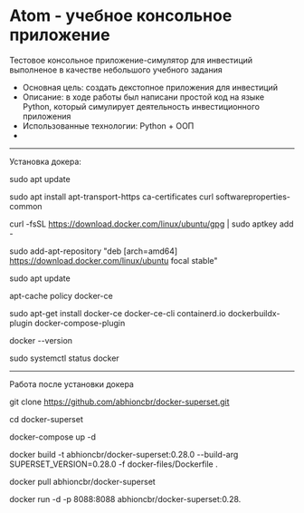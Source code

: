 # Atom - учебное консольное приложение 
Тестовое консольное приложение-симулятор для инвестиций выполненое в качестве небольшого учебного задания
- Основная цель: создать декстопное приложения для инвестиций
- Описание: в ходе работы был написани простой код на языке Python, который симулирует деятельность инвестиционного приложения
- Использованные технологии: Python + ООП
- 
------------------------------------
Установка докера:

sudo apt update

sudo apt install apt-transport-https ca-certificates curl softwareproperties-common

curl -fsSL https://download.docker.com/linux/ubuntu/gpg | sudo aptkey add -

sudo add-apt-repository "deb [arch=amd64] https://download.docker.com/linux/ubuntu focal stable"

sudo apt update

apt-cache policy docker-ce

sudo apt-get install docker-ce docker-ce-cli containerd.io dockerbuildx-plugin docker-compose-plugin

docker --version

sudo systemctl status docker

------------------------------------

Работа после установки докера

git clone https://github.com/abhioncbr/docker-superset.git

cd docker-superset

docker-compose up -d

docker build -t abhioncbr/docker-superset:0.28.0 --build-arg SUPERSET_VERSION=0.28.0 -f docker-files/Dockerfile .

docker pull abhioncbr/docker-superset

docker run -d -p 8088:8088 abhioncbr/docker-superset:0.28.

